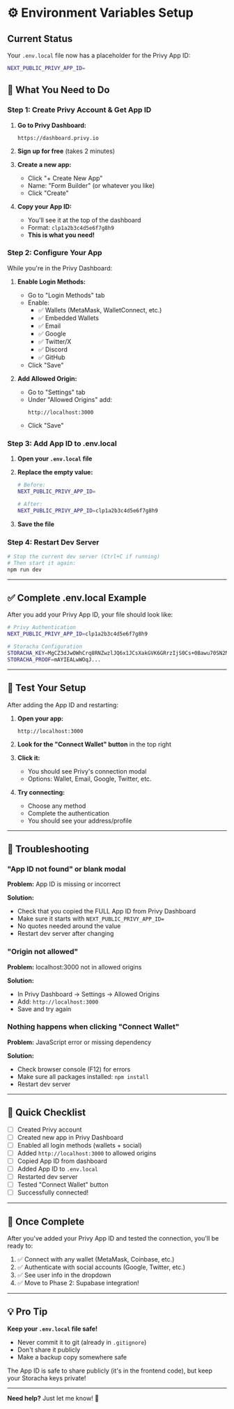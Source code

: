 # ⚙️ Environment Variables Setup

## Current Status

Your `.env.local` file now has a placeholder for the Privy App ID:

```bash
NEXT_PUBLIC_PRIVY_APP_ID=
```

## 🎯 What You Need to Do

### Step 1: Create Privy Account & Get App ID

1. **Go to Privy Dashboard:**
   ```
   https://dashboard.privy.io
   ```

2. **Sign up for free** (takes 2 minutes)

3. **Create a new app:**
   - Click "+ Create New App"
   - Name: "Form Builder" (or whatever you like)
   - Click "Create"

4. **Copy your App ID:**
   - You'll see it at the top of the dashboard
   - Format: `clp1a2b3c4d5e6f7g8h9`
   - **This is what you need!**

### Step 2: Configure Your App

While you're in the Privy Dashboard:

1. **Enable Login Methods:**
   - Go to "Login Methods" tab
   - Enable:
     - ✅ Wallets (MetaMask, WalletConnect, etc.)
     - ✅ Embedded Wallets
     - ✅ Email
     - ✅ Google
     - ✅ Twitter/X
     - ✅ Discord
     - ✅ GitHub
   - Click "Save"

2. **Add Allowed Origin:**
   - Go to "Settings" tab
   - Under "Allowed Origins" add:
     ```
     http://localhost:3000
     ```
   - Click "Save"

### Step 3: Add App ID to .env.local

1. **Open your `.env.local` file**

2. **Replace the empty value:**
   ```bash
   # Before:
   NEXT_PUBLIC_PRIVY_APP_ID=
   
   # After:
   NEXT_PUBLIC_PRIVY_APP_ID=clp1a2b3c4d5e6f7g8h9
   ```

3. **Save the file**

### Step 4: Restart Dev Server

```bash
# Stop the current dev server (Ctrl+C if running)
# Then start it again:
npm run dev
```

---

## ✅ Complete .env.local Example

After you add your Privy App ID, your file should look like:

```bash
# Privy Authentication
NEXT_PUBLIC_PRIVY_APP_ID=clp1a2b3c4d5e6f7g8h9

# Storacha Configuration
STORACHA_KEY=MgCZ3dJwOWhCrq8RNZwzlJQ6x1JCsXakGVK6GRrzIjS0Cs+0Bawu70SN2MFNq/A2XAiJgb42q1+QN3QXhSavOIqIVogU=
STORACHA_PROOF=mAYIEALwWOqJ...
```

---

## 🧪 Test Your Setup

After adding the App ID and restarting:

1. **Open your app:**
   ```
   http://localhost:3000
   ```

2. **Look for the "Connect Wallet" button** in the top right

3. **Click it:**
   - You should see Privy's connection modal
   - Options: Wallet, Email, Google, Twitter, etc.

4. **Try connecting:**
   - Choose any method
   - Complete the authentication
   - You should see your address/profile

---

## 🐛 Troubleshooting

### "App ID not found" or blank modal

**Problem:** App ID is missing or incorrect

**Solution:**
- Check that you copied the FULL App ID from Privy Dashboard
- Make sure it starts with `NEXT_PUBLIC_PRIVY_APP_ID=`
- No quotes needed around the value
- Restart dev server after changing

### "Origin not allowed"

**Problem:** localhost:3000 not in allowed origins

**Solution:**
- In Privy Dashboard → Settings → Allowed Origins
- Add: `http://localhost:3000`
- Save and try again

### Nothing happens when clicking "Connect Wallet"

**Problem:** JavaScript error or missing dependency

**Solution:**
- Check browser console (F12) for errors
- Make sure all packages installed: `npm install`
- Restart dev server

---

## 📝 Quick Checklist

- [ ] Created Privy account
- [ ] Created new app in Privy Dashboard
- [ ] Enabled all login methods (wallets + social)
- [ ] Added `http://localhost:3000` to allowed origins
- [ ] Copied App ID from dashboard
- [ ] Added App ID to `.env.local`
- [ ] Restarted dev server
- [ ] Tested "Connect Wallet" button
- [ ] Successfully connected!

---

## 🎉 Once Complete

After you've added your Privy App ID and tested the connection, you'll be ready to:

1. ✅ Connect with any wallet (MetaMask, Coinbase, etc.)
2. ✅ Authenticate with social accounts (Google, Twitter, etc.)
3. ✅ See user info in the dropdown
4. ✅ Move to Phase 2: Supabase integration!

---

## 💡 Pro Tip

**Keep your `.env.local` file safe!**
- Never commit it to git (already in `.gitignore`)
- Don't share it publicly
- Make a backup copy somewhere safe

The App ID is safe to share publicly (it's in the frontend code), but keep your Storacha keys private!

---

**Need help?** Just let me know! 🚀
